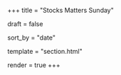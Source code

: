 +++
title = "Stocks Matters Sunday"

draft = false

sort_by = "date"

template = "section.html"

render = true
+++